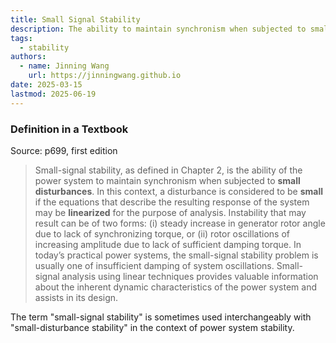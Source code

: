 ```yaml
---
title: Small Signal Stability
description: The ability to maintain synchronism when subjected to small disturbances.
tags:
  - stability
authors:
  - name: Jinning Wang
    url: https://jinningwang.github.io
date: 2025-03-15
lastmod: 2025-06-19
---
```


### Definition in a Textbook

Source: <d-cite key="kundur1994Power"></d-cite> p699, first edition

> Small-signal stability, as defined in Chapter 2, is the ability of the power system to maintain synchronism when subjected to **small disturbances**. In this context, a disturbance is considered to be **small** if the equations that describe the resulting response of the system may be **linearized** for the purpose of analysis. Instability that may result can be of two forms:
> (i) steady increase in generator rotor angle due to lack of synchronizing torque, or
> (ii) rotor oscillations of increasing amplitude due to lack of sufficient damping torque.
> In today’s practical power systems, the small-signal stability problem is usually one of insufficient damping of system oscillations.
> Small-signal analysis using linear techniques provides valuable information about the inherent dynamic characteristics of the power system and assists in its design.

The term "small-signal stability" is sometimes used interchangeably with "small-disturbance stability" in the context of power system stability.
